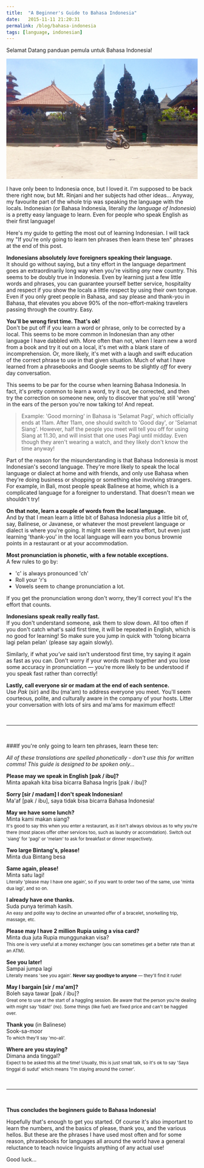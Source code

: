 ```yaml
---
title:  "A Beginner's Guide to Bahasa Indonesia"
date:   2015-11-11 21:20:31
permalink: /blog/bahasa-indonesia
tags: [language, indonesian]
---
```


Selamat Datang panduan pemula untuk Bahasa Indonesia!

<img src="/img/bali1.jpg" alt="Mopeds and temples" caption="A more Indonesian scene you'd struggle to find" />

I have only been to Indonesia once, but I loved it. I'm supposed to be back there right now, but Mt. Rinjani and her subjects had other ideas... Anyway, my favourite part of the whole trip was speaking the language with the locals. Indonesian (or Bahasa Indonesia, literally <em>the language of Indonesia</em>) is a pretty easy language to learn. Even for people who speak English as their first language!

Here's my guide to getting the most out of learning Indonesian. I will tack my "If you're only going to learn ten phrases then learn these ten" phrases at the end of this post.

**Indonesians absolutely _love_ foreigners speaking their language.** <br />
It should go without saying, but a tiny effort in the language department goes an extraordinarily long way when you're visiting _any_ new country. This seems to be doubly true in Indonesia. Even by learning just a few little words and phrases, you can guarantee yourself better service, hospitality and respect if you show the locals a little respect by using their own tongue. Even if you only greet people in Bahasa, and say please and thank-you in Bahasa, that elevates you above 90% of the non-effort-making travelers passing through the country. Easy.

**You'll be wrong first time. That's ok!** <br />
Don't be put off if you learn a word or phrase, only to be corrected by a local. This seems to be more common in Indonesian than any other language I have dabbled with. More often than not, when I learn new a word from a book and try it out on a local, it's met with a blank stare of incomprehension. Or, more likely, it's met with a laugh and swift education of the correct phrase to use in that given situation. Much of what I have learned from a phrasebooks and Google seems to be slightly <em>off</em> for every day conversation.

This seems to be par for the course when learning Bahasa Indonesia. In fact, it's pretty common to learn a word, try it out, be corrected, and then try the correction on someone new, only to discover that you're still 'wrong' in the ears of the person you're now talking to! And repeat.

> Example: 'Good morning' in Bahasa is 'Selamat Pagi', which officially ends at 11am. After 11am, one should switch to 'Good day', or 'Selamat Siang'. However, half the people you meet will tell you off for using Siang at 11.30, and will insist that one uses Pagi until midday. Even though they aren't wearing a watch, and they likely don't know the time anyway!

Part of the reason for the misunderstanding is that Bahasa Indonesia is most Indonesian's second language. They're more likely to speak the local language or dialect at home and with friends, and only use Bahasa when they're doing business or shopping or something else involving strangers. For example, in Bali, most people speak Balinese at home, which is a complicated language for a foreigner to understand. That doesn't mean we shouldn't try!

**On that note, learn a couple of words from the local language.** <br />
And by that I mean learn a little bit of Bahasa Indonesia _plus_ a little bit of, say, Balinese, or Javanese, or whatever the most prevelent language or dialect is where you're going. It might seem like extra effort, but even just learning 'thank-you' in the local language will earn you bonus brownie points in a restaurant or at your accommodation.

**Most pronunciation is phonetic, with a few notable exceptions.** <br />
A few rules to go by:

* 'c' is always pronounced 'ch'
* Roll your 'r's
* Vowels seem to change pronunciation a lot.

If you get the pronunciation wrong don't worry, they'll correct you! It's the effort that counts.

**Indonesians speak really really fast.** <br />
If you don't understand someone, ask them to slow down. All too often if you don't catch what's said first time, it will be repeated in English, which is no good for learning! So make sure you jump in quick with 'tolong bicarra lagi pelan pelan' (please say again slowly).

Similarly, if what _you've_ said isn't understood first time, try saying it again as fast as you can. Don't worry if your words mash together and you lose some accuracy in pronunciation &mdash; you're more likely to be understood if you speak fast rather than correctly!

**Lastly, call everyone sir or madam at the end of each sentence.** <br />
Use _Pak_ (sir) and _Ibu_ (ma'am) to address everyone you meet. You'll seem courteous, polite, and culturally aware in the company of your hosts. Litter your conversation with lots of sirs and ma'ams for maximum effect!

<br />
<hr />
<br />

###If you're only going to learn ten phrases, learn these ten:

<em>All of these translations are spelled phonetically - don't use this for written comms! This guide is designed to be spoken only...</em>

**Please may we speak in English [pak / ibu]?** <br />
Minta apakah kita bisa bicarra Bahasa Ingris [pak / ibu]?

**Sorry [sir / madam] I don't speak Indonesian!** <br />
Ma'af [pak / ibu], saya tidak bisa bicarra Bahasa Indonesia!

**May we have some lunch?** <br />
Minta kami makan siang? <br />
<small>It's good to say this when you enter a restaurant, as it isn't always obvious as to why you're there (most places offer other services too, such as laundry or accomdation). Switch out 'siang' for 'pagi' or 'melam' to ask for breakfast or dinner respectively. </small>

**Two large Bintang's, please!** <br />
Minta dua Bintang besa <br />

**Same again, please!** <br />
Minta satu lagi! <br />
<small>Literally 'please may I have one again', so if you want to order two of the same, use 'minta dua lagi', and so on.</small>

**I already have one thanks.** <br />
Suda punya terimah kasih. <br />
<small>An easy and polite way to decline an unwanted offer of a bracelet, snorkelling trip, massage, etc.</small>

**Please may I have 2 million Rupia using a visa card?** <br />
Minta dua juta Rupia munggunakan visa? <br />
<small>This one is very useful at a money exchanger (you can sometimes get a better rate than at an ATM). </small>

**See you later!** <br />
Sampai jumpa lagi <br />
<small>Literally means 'see you again'. **Never say goodbye to anyone** &mdash; they'll find it rude! </small>

**May I bargain [sir / ma'am]?** <br />
Boleh saya tawar [pak / ibu]? <br />
<small>Great one to use at the start of a haggling session. Be aware that the person you're dealing with might say 'tidak!' (no). Some things (like fuel) are fixed price and can't be haggled over.</small>

**Thank you** (in Balinese) <br />
Sook-sa-moor <br />
<small>To which they'll say 'mo-ali'.</small>

**Where are you staying?** <br />
Dimana anda tinggal? <br />
<small>Expect to be asked this all the time! Usually, this is just small talk, so it's ok to say 'Saya tinggal di sudut' which means 'I'm staying around the corner'. </small>

<br />
<hr />
<br />

**Thus concludes the beginners guide to Bahasa Indonesia!**

Hopefully that's enough to get you started. Of course it's also important to learn the numbers, and the basics of please, thank you, and the various hellos. But these are the phrases I have used most often and for some reason, phrasebooks for languages all around the world have a general reluctance to teach novice linguists anything of any actual use!

Good luck...
